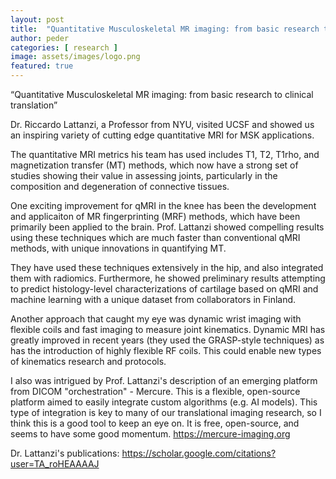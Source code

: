 ```yaml
---
layout: post
title:  "Quantitative Musculoskeletal MR imaging: from basic research to clinical translation"
author: peder
categories: [ research ]
image: assets/images/logo.png
featured: true
---
```


“Quantitative Musculoskeletal MR imaging: from basic research to clinical translation”

Dr. Riccardo Lattanzi, a Professor from NYU, visited UCSF and showed us an inspiring variety of cutting edge quantitative MRI for MSK applications.

The quantitative MRI metrics his team has used includes
T1, T2, T1rho, and magnetization transfer (MT) methods, which now have a strong set of studies showing their value in assessing joints, particularly in the composition and degeneration of connective tissues.  

One exciting improvement for qMRI in the knee has been the development and applicaiton of MR fingerprinting (MRF) methods, which have been primarily been applied to the brain.  Prof. Lattanzi showed compelling results using these techniques which are much faster than conventional qMRI methods, with unique innovations in quantifying MT.  

They have used these techniques extensively in the hip, and also integrated them with radiomics.  Furthermore, he showed preliminary results attempting to predict histology-level characterizations of cartilage based on qMRI and machine learning with a unique dataset from collaborators in Finland.

Another approach that caught my eye was dynamic wrist imaging with flexible coils and fast imaging to measure joint kinematics.  Dynamic MRI has greatly improved in recent years (they used the GRASP-style techniques) as has the introduction of highly flexible RF coils.  This could enable new types of kinematics research and protocols.

I also was intrigued by Prof. Lattanzi's description of an emerging platform from DICOM "orchestration" - Mercure.  This is a flexible, open-source platform aimed to easily integrate custom algorithms (e.g. AI models).  This type of integration is key to many of our translational imaging research, so I think this is a good tool to keep an eye on.  It is free, open-source, and seems to have some good momentum.  <https://mercure-imaging.org>

Dr. Lattanzi's publications: <https://scholar.google.com/citations?user=TA_roHEAAAAJ>

